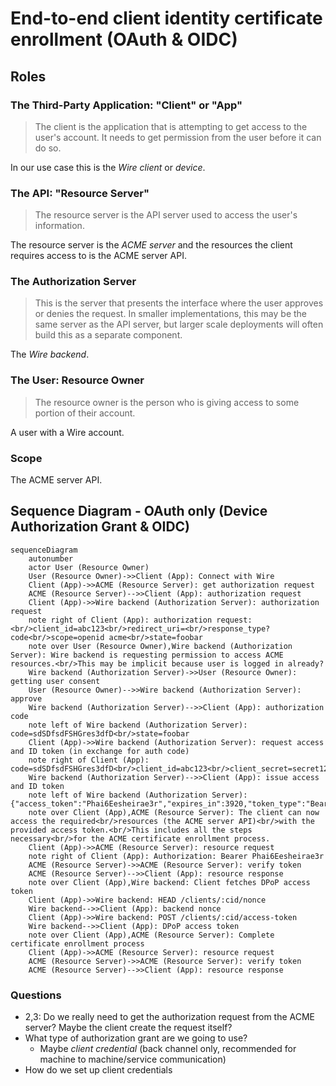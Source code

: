 # End-to-end client identity certificate enrollment (OAuth & OIDC)

## Roles

### The Third-Party Application: "Client" or "App"

> The client is the application that is attempting to get access to the user's account. It needs to get permission from the user before it can do so.

In our use case this is the *Wire client* or *device*.

### The API: "Resource Server"

> The resource server is the API server used to access the user's information.

The resource server is the *ACME server* and the resources the client requires access to is the ACME server API.

### The Authorization Server

> This is the server that presents the interface where the user approves or denies the request. In smaller implementations, this may be the same server as the API server, but larger scale deployments will often build this as a separate component.

The *Wire backend*.

### The User: Resource Owner

> The resource owner is the person who is giving access to some portion of their account.

A user with a Wire account.

### Scope

The ACME server API.

## Sequence Diagram - OAuth only (Device Authorization Grant & OIDC)

```mermaid
sequenceDiagram
    autonumber
    actor User (Resource Owner)
    User (Resource Owner)->>Client (App): Connect with Wire
    Client (App)->>ACME (Resource Server): get authorization request
    ACME (Resource Server)-->>Client (App): authorization request
    Client (App)->>Wire backend (Authorization Server): authorization request
    note right of Client (App): authorization request:<br/>client_id=abc123<br/>redirect_uri=<br/>response_type?code<br/>scope=openid acme<br/>state=foobar
    note over User (Resource Owner),Wire backend (Authorization Server): Wire backend is requesting permission to access ACME resources.<br/>This may be implicit because user is logged in already?
    Wire backend (Authorization Server)->>User (Resource Owner): getting user consent
    User (Resource Owner)-->>Wire backend (Authorization Server): approve
    Wire backend (Authorization Server)-->>Client (App): authorization code
    note left of Wire backend (Authorization Server): code=sdSDfsdFSHGres3dfD<br/>state=foobar
    Client (App)->>Wire backend (Authorization Server): request access and ID token (in exchange for auth code)
    note right of Client (App): code=sdSDfsdFSHGres3dfD<br/>client_id=abc123<br/>client_secret=secret123<br/>grant_type=authorization_code
    Wire backend (Authorization Server)-->>Client (App): issue access and ID token
    note left of Wire backend (Authorization Server): {"access_token":"Phai6Eesheirae3r","expires_in":3920,"token_type":"Bearer"}
    note over Client (App),ACME (Resource Server): The client can now access the required<br/>resources (the ACME server API)<br/>with the provided access token.<br/>This includes all the steps necessary<br/>for the ACME certificate enrollment process.
    Client (App)->>ACME (Resource Server): resource request
    note right of Client (App): Authorization: Bearer Phai6Eesheirae3r
    ACME (Resource Server)->>ACME (Resource Server): verify token
    ACME (Resource Server)-->>Client (App): resource response
    note over Client (App),Wire backend: Client fetches DPoP access token
    Client (App)->>Wire backend: HEAD /clients/:cid/nonce
    Wire backend-->>Client (App): backend nonce
    Client (App)->>Wire backend: POST /clients/:cid/access-token
    Wire backend-->>Client (App): DPoP access token
    note over Client (App),ACME (Resource Server): Complete certificate enrollment process
    Client (App)->>ACME (Resource Server): resource request
    ACME (Resource Server)->>ACME (Resource Server): verify token
    ACME (Resource Server)-->>Client (App): resource response    
``` 

### Questions

- 2,3: Do we really need to get the authorization request from the ACME server? Maybe the client create the request itself?
- What type of authorization grant are we going to use?
  - Maybe *client credential* (back channel only, recommended for machine to machine/service communication)
- How do we set up client credentials
